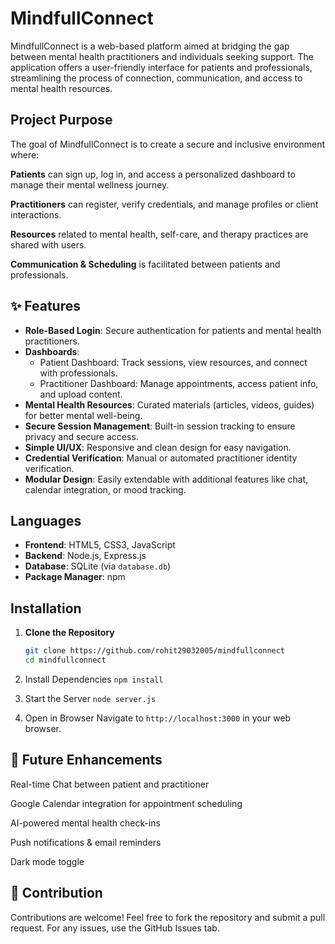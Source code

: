 # MindfullConnect

MindfullConnect is a web-based platform aimed at bridging the gap between mental health practitioners and individuals seeking support. The application offers a user-friendly interface for patients and professionals, streamlining the process of connection, communication, and access to mental health resources.


## Project Purpose

The goal of MindfullConnect is to create a secure and inclusive environment where:

**Patients** can sign up, log in, and access a personalized dashboard to manage their mental wellness journey.

**Practitioners** can register, verify credentials, and manage profiles or client interactions.

**Resources** related to mental health, self-care, and therapy practices are shared with users.

**Communication & Scheduling** is facilitated between patients and professionals.



## ✨ Features

- **Role-Based Login**: Secure authentication for patients and mental health practitioners.
- **Dashboards**:
  - Patient Dashboard: Track sessions, view resources, and connect with professionals.
  - Practitioner Dashboard: Manage appointments, access patient info, and upload content.
- **Mental Health Resources**: Curated materials (articles, videos, guides) for better mental well-being.
- **Secure Session Management**: Built-in session tracking to ensure privacy and secure access.
- **Simple UI/UX**: Responsive and clean design for easy navigation.
- **Credential Verification**: Manual or automated practitioner identity verification.
- **Modular Design**: Easily extendable with additional features like chat, calendar integration, or mood tracking.


## Languages

- **Frontend**: HTML5, CSS3, JavaScript
- **Backend**: Node.js, Express.js
- **Database**: SQLite (via `database.db`)
- **Package Manager**: npm


## Installation

1. **Clone the Repository**
   ```bash
   git clone https://github.com/rohit29032005/mindfullconnect
   cd mindfullconnect

2. Install Dependencies
```npm install```

3. Start the Server
```node server.js```

4. Open in Browser
Navigate to ```http://localhost:3000``` in your web browser.


## 🔮 Future Enhancements
Real-time Chat between patient and practitioner

Google Calendar integration for appointment scheduling

AI-powered mental health check-ins

Push notifications & email reminders

Dark mode toggle


## 🤝 Contribution
Contributions are welcome! Feel free to fork the repository and submit a pull request. For any issues, use the GitHub Issues tab.
